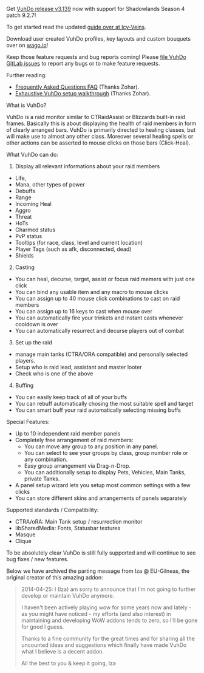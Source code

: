 Get [VuhDo release v3.139](https://www.curseforge.com/wow/addons/vuhdo/download/4009098) now with support for Shadowlands Season 4 patch 9.2.7!

To get started read the updated [guide over at Icy-Veins](https://www.icy-veins.com/forums/topic/11805-vuhdo-a-comprehensive-guide/).

Download user created VuhDo profiles, key layouts and custom bouquets over on [wago.io](https://wago.io)!

Keep those feature requests and bug reports coming!
Please [file VuhDo GitLab issues](https://gitlab.vuhdo.io/vuhdo/vuhdo/issues/new) to report any bugs or to make feature requests.

Further reading:

- [Frequently Asked Questions FAQ](http://vuhdoguide.blogspot.com/2011/08/frequently-asked-questions_18.html) (Thanks Zohar).
- [Exhaustive VuhDo setup walkthrough](http://vuhdoguide.blogspot.com/2011/08/vuhdo-setup-walkthrough.html) (Thanks Zohar).

What is VuhDo?

VuhDo is a raid monitor similar to CTRaidAssist or Blizzards built-in raid frames. Basically this is about displaying the health of raid members in form of clearly arranged bars. VuhDo is primarily directed to healing classes, but will make use to almost any other class. Moreover several healing spells or other actions can be asserted to mouse clicks on those bars (Click-Heal).

What VuhDo can do: 
1. Display all relevant informations about your raid members
- Life,
- Mana, other types of power
- Debuffs
- Range
- Incoming Heal
- Aggro
- Threat
- HoTs
- Charmed status
- PvP status
- Tooltips (for race, class, level and current location)
- Player Tags (such as afk, disconnected, dead)
- Shields

2. Casting
- You can heal, decurse, target, assist or focus raid memers with just one click
- You can bind any usable item and any macro to mouse clicks
- You can assign up to 40 mouse click combinations to cast on raid members
- You can assign up to 16 keys to cast when mouse over
- You can automatically fire your trinkets and instant casts whenever cooldown is over
- You can automatically resurrect and decurse players out of combat

3. Set up the raid
- manage main tanks (CTRA/ORA compatible) and personally selected players.
- Setup who is raid lead, assistant and master looter
- Check who is one of the above

4. Buffing
- You can easily keep track of all of your buffs 
- You can rebuff automatically chosing the most suitable spell and target
- You can smart buff your raid automatically selecting missing buffs
  
Special Features:  
- Up to 10 independent raid member panels
- Completely free arrangement of raid members:  
    - You can move any group to any position in any panel.  
    - You can select to see your groups by class, group number role or any combination.  
    - Easy group arrangement via Drag-n-Drop.  
    - You can additionally setup to display Pets, Vehicles, Main Tanks, private Tanks.  
- A panel setup wizard lets you setup most common settings with a few clicks
- You can store different skins and arrangements of panels separately
  
Supported standards / Compatibility:  
- CTRA/oRA: Main Tank setup / resurrection monitor
- libSharedMedia: Fonts, Statusbar textures
- Masque
- Clique

To be absolutely clear VuhDo is still fully supported and will continue to see bug fixes / new features.

Below we have archived the parting message from Iza @ EU-Gilneas, the original creator of this amazing addon:
> 2014-04-25: I (Iza) am sorry to announce that I'm not
> going to further develop or maintain VuhDo anymore.
> 
> I haven't been actively playing wow for some years
> now and lately - as you might have noticed - 
> my efforts (and also interest) in maintaining and 
> developing WoW addons tends to zero, so I'll be
> gone for good I guess.
> 
> Thanks to a fine community for the great times 
> and for sharing all the uncounted ideas and suggestions 
> which finally have made VuhDo what I believe is a decent 
> addon.
> 
> All the best to you & keep it going,
> Iza

